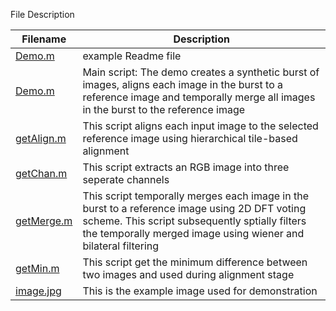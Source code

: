 File Description

| Filename | Description |  
| ---------| ----------- |
| [Demo.m](../example/Readme.md) | example Readme file|
| [Demo.m](../example/Demo.m) | Main script: The demo creates a synthetic burst of images, aligns each image in the burst to a reference image and temporally merge all images in the burst to the reference image |
| [getAlign.m](../example/getAlign.m) | This script aligns each input image to the selected reference image using hierarchical tile-based alignment |
| [getChan.m](../example/getChan.m) | This script extracts an RGB image into three seperate channels |
| [getMerge.m](../example/getMerge.m) | This script temporally merges each image in the burst to a reference image using 2D DFT voting scheme. This script subsequently sptially filters the temporally merged image using wiener and bilateral filtering |
| [getMin.m](../example/getMin.m) | This script get the minimum difference between two images and used during alignment stage |
| [image.jpg](../example/image.jpg) | This is the example image used for demonstration |
